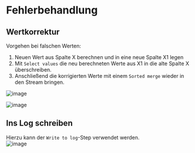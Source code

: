# Fehlerbehandlung

## Wertkorrektur
Vorgehen bei falschen Werten:
1) Neuen Wert aus Spalte X berechnen und in eine neue Spalte X1 legen
2) Mit `Select values` die neu berechneten Werte aus X1 in die alte Spalte X überschreiben.
3) Anschließend die korrigierten Werte mit einem `Sorted merge` wieder in den Stream bringen. 


![image](https://github.com/magruenefb3/DataIntegration/assets/97667586/5bb979a0-dac7-49b9-9cd6-b8076561db33)

![image](https://github.com/magruenefb3/DataIntegration/assets/97667586/c3b20285-b266-4487-8f71-3bd0bcefb01d)

## Ins Log schreiben
Hierzu kann der `Write to log`-Step verwendet werden.  
![image](https://github.com/magruenefb3/DataIntegration/assets/97667586/1d6222cd-07d3-4bc8-8003-aa28253ffd5c)
